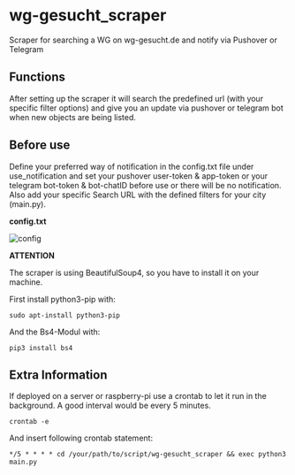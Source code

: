 # wg-gesucht_scraper
Scraper for searching a WG on wg-gesucht.de and notify via Pushover or Telegram

## Functions ##
After setting up the scraper it will search the predefined url (with your specific filter options) and give you an update via pushover or telegram bot when new objects are being listed.

## Before use ##
Define your preferred way of notification in the config.txt file under use_notification and set your pushover user-token & app-token or your telegram bot-token & bot-chatID before use or there will be no notification. Also add your specific Search URL with the defined filters for your city (main.py).


**config.txt**

![config](https://user-images.githubusercontent.com/55713049/71785761-c36da780-3003-11ea-99b2-eeb8a87aed50.png)


**ATTENTION** 

The scraper is using BeautifulSoup4, so you have to install it on your machine.

First install python3-pip with:

```
sudo apt-install python3-pip
```

And the Bs4-Modul with:
```
pip3 install bs4
```

## Extra Information ##
If deployed on a server or raspberry-pi use a crontab to let it run in the background.
A good interval would be every 5 minutes.

```
crontab -e
```
And insert following crontab statement:
```
*/5 * * * * cd /your/path/to/script/wg-gesucht_scraper && exec python3 main.py
```
